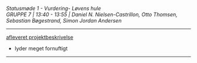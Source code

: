 *Statusmøde 1 - Vurdering- Løvens hule*   
*GRUPPE 7 | 13:40 - 13:55 | Daniel N. Nielsen-Castrillon, Otto Thomsen, Sebastian Bøgestrand, Simon Jordan Andersen*

----------------------------------------------------------------------------------

[afleveret projektbeskrivelse](dokument.pdf)

- lyder meget fornuftigt

----------------------------------------------------------------------------------
